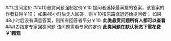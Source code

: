 ##1.提问定价
###(1)悬赏问题强制定价￥10
提问者选择最满意的答案，该答案的作者获得￥10；
如果48小时后无人回答，则￥10按原路径退还给提问者；
如果48小时后没有满意答案，则所有回答者平分￥10.
**此类悬赏问题所有人都可以查看**
###(2)指定专家回答问题
该问题需看专家的定价
**此类问题在默认状态下需花费￥1围观**